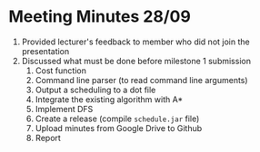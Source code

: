 # Meeting Minutes 28/09

1. Provided lecturer's feedback to member who did not join the presentation
2. Discussed what must be done before milestone 1 submission
   1. Cost function
   2. Command line parser (to read command line arguments)
   3. Output a scheduling to a dot file
   4. Integrate the existing algorithm with A* 
   5. Implement DFS
   6. Create a release (compile `schedule.jar` file)
   7. Upload minutes from Google Drive to Github
   8. Report